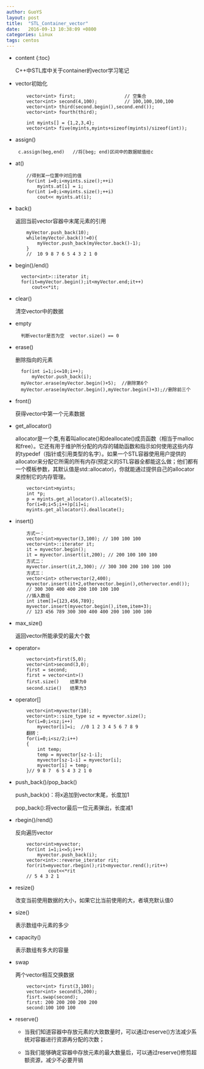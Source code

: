 ```yaml
---
author: GuoYS
layout: post
title:  "STL_Container_vector"
date:   2016-09-13 10:38:09 +0800
categories: Linux
tags: centos
---
```

* content
{:toc}

  C++中STL库中关于container的vector学习笔记




- vector初始化

  ```
      vector<int> first;                  // 空集合
      vector<int> second(4,100);          // 100,100,100,100
      vector<int> third(second.begin(),second.end());
      vector<int> fourth(third);

      int myints[] = {1,2,3,4};
      vector<int> five(myints,myints+sizeof(myints)/sizeof(int));
  ```
  
- assign()


   ` c.assign(beg,end)   //将[beg; end)区间中的数据赋值给c`

- at()

  ```
      //得到某一位置中对应的值
      for(int i=0;i<myints.size();++i)
          myints.at[i] = i;
      for(int i=0;i<myints.size();++i)
          cout<< myints.at(i);
  ```
- back()

  返回当前vector容器中末尾元素的引用

  ```
      myVector.push_back(10);
      while(myVector.back()!=0){
          myVector.push_back(myVector.back()-1);
      }
      //  10 9 8 7 6 5 4 3 2 1 0
  ```
  
- begin()/end()

  ```
    vector<int>::iterator it;
    for(it=myVector.begin();it<myVector.end;it++)
        cout<<*it;
  ```
  
- clear()
  
  清空vector中的数据

- empty
 
  ```
    判断vector是否为空  vector.size() == 0
  ```
  
- erase()
 
   删除指向的元素

  ```
    for(int i=1;i<=10;i++);
        myVector.push_back(i);
    myVector.erase(myVector.begin()+5);  //删除第6个
    myVector.erase(myVector.begin(),myVector.begin()+3);//删除前三个
  ```
  
- front()

  获得vector中第一个元素数据

- get_allocator()

   allocator是一个类,有着叫allocate()和deallocate()成员函数（相当于malloc和free）。它还有用于维护所分配的内存的辅助函数和指示如何使用这些内存的typedef（指针或引用类型的名字）。如果一个STL容器使用用户提供的allocator来分配它所需的所有内存(预定义的STL容器全都能这么做；他们都有一个模板参数，其默认值是std::allocator)，你就能通过提供自己的allocator来控制它的内存管理。

  ```
      vector<int>myints;
      int *p;
      p = myints.get_allocator().allocate(5);
      for(i=0;i<5;i++)p[i]=i;
      myints.get_allocator().deallocate();
  ```
  
- insert()

  ```
      方式一：
      vector<int>myvector(3,100); // 100 100 100
      vector<int>::iterator it;
      it = myvector.begin();
      it = myvector.insert(it,200); // 200 100 100 100
      方式二：
      myvector.insert(it,2,300); // 300 300 200 100 100 100
      方式三：
      vector<int> othervector(2,400);
      myvector.insert(it+2,othervector.begin(),othervector.end());
      // 300 300 400 400 200 100 100 100
      //插入数组
      int item[]={123,456,789};
      myvector.insert(myvector.begin(),item,item+3);
      // 123 456 789 300 300 400 400 200 100 100 100
  ```
- max_size()

  返回vector所能承受的最大个数

- operator=

  ```
      vector<int>first(5,0);
      vector<int>second(3,0);
      first = second;
      first = vector<int>()
      first.size()    结果为0
      second.szie()   结果为3
  ```
  
- operator[]

  ```
      vector<int>myvector(10);
      vector<int>::size_type sz = myvector.size();
      for(i=0;i<sz;i++)
          myvector[i]=i;  //0 1 2 3 4 5 6 7 8 9
      翻转：
      for(i=0;i<sz/2;i++)
      {
          int temp;
          temp = myvector[sz-1-i];
          myvector[sz-1-i] = myvector[i];
          myvector[i] = temp;
      }// 9 8 7  6 5 4 3 2 1 0
  ```
  
- push_back()/pop_back()

  push_back(x)：将x追加到vector末尾，长度加1
  
  pop_back():将vector最后一位元素弹出，长度减1

- rbegin()/rend()

  反向遍历vector

  ```
      vector<int>myvector;
      for(int i=1;i<=5;i++) 
          myvector.push_back(i);
      vector<int>::reverse_iterator rit;
      for(rit=myvector.rbegin();rit<myvector.rend();rit++)
              cout<<*rit
      // 5 4 3 2 1
  ```
  
- resize()

  改变当前使用数据的大小，如果它比当前使用的大，者填充默认值0
  
- size()

    表示数组中元素的多少
    
- capacity()

    表示数组有多大的容量

- swap

  两个vector相互交换数据

  ```
      vector<int> first(3,100);
      vector<int> second(5,200);
      fisrt.swap(second);
      first: 200 200 200 200 200
      second:100 100 100
  ```
  
- reserve()

  - 当我们知道容器中存放元素的大致数量时，可以通过reserve()方法减少系统对容器进行资源再分配的次数；

  - 当我们能够确定容器中存放元素的最大数量后，可以通过reserve()修剪超额资源，减少不必要开销




